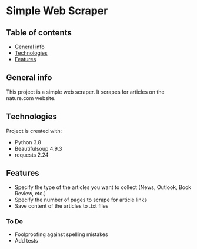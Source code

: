 # Simple Web Scraper

## Table of contents
* [General info](#general-info)
* [Technologies](#technologies)
* [Features](#features)

## General info
This project is a simple web scraper. It scrapes for articles on the nature.com website. 
	
## Technologies
Project is created with:
* Python 3.8
* Beautifulsoup 4.9.3
* requests 2.24
	
## Features
* Specify the type of the articles you want to collect (News, Outlook, Book Review, etc.)
* Specify the number of pages to scrape for article links
* Save content of the articles to .txt files
### To Do
* Foolproofing against spelling mistakes
* Add tests
